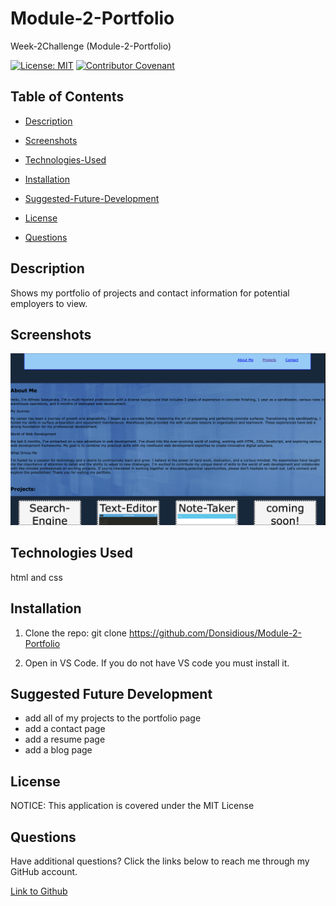 # Module-2-Portfolio

Week-2Challenge (Module-2-Portfolio)

[![License: MIT](https://img.shields.io/badge/License-MIT-yellow.svg)](https://opensource.org/licenses/MIT) [![Contributor Covenant](https://img.shields.io/badge/Contributor%20Covenant-2.1-4baaaa.svg)](code_of_conduct.md)

## Table of Contents

- [Description](#description)

- [Screenshots](#screenshots)

- [Technologies-Used](#technologies-used)

- [Installation](#installation)

- [Suggested-Future-Development](#suggested-future-development)

- [License](#license)

- [Questions](#questions)

## Description

 Shows my portfolio of projects and contact information for potential employers to view.

## Screenshots

![Donsidious](./Assets/Donsidious.PNG)

## Technologies Used

html and css 

## Installation

1. Clone the repo:
   git clone https://github.com/Donsidious/Module-2-Portfolio

2. Open in VS Code. If you do not have VS code you must install it.

## Suggested Future Development

- add all of my projects to the portfolio page
- add a contact page
- add a resume page
- add a blog page


## License

NOTICE: This application is covered under the MIT License

## Questions

Have additional questions? Click the links below to reach me through my GitHub account.

[Link to Github](https://github.com/Donsidious)
